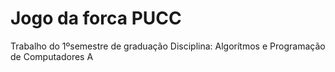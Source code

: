 # Jogo da forca PUCC
Trabalho do 1ºsemestre de graduação
Disciplina: Algorítmos e Programação de Computadores A
